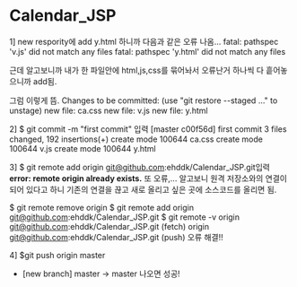 # Calendar_JSP

1] new respority에 add y.html 하니까 다음과 같은 오류 나옴...
fatal: pathspec 'v.js' did not match any files
fatal: pathspec 'y.html' did not match any files

근데 알고보니까 내가 한 파일안에 html,js,css를 묶어놔서 오류난거 
하나씩 다 흩어놓으니까 add됨.

그럼 이렇게 뜸.
Changes to be committed:
  (use "git restore --staged <file>..." to unstage)
        new file:   ca.css
        new file:   v.js
        new file:   y.html

2] $ git commit -m "first commit" 입력
  [master c00f56d] first commit
 3 files changed, 192 insertions(+)
 create mode 100644 ca.css
 create mode 100644 v.js
 create mode 100644 y.html

3] 
$ git remote add origin git@github.com:ehddk/Calendar_JSP.git입력
**error: remote origin already exists.**
또 오류,...
알고보니 원격 저장소와의 연결이 되어 있다고 하니 기존의 연결을 끊고 새로 올리고 싶은 곳에 소스코드를 올리면 됨.

$ git remote remove origin
$ git remote add origin git@github.com:ehddk/Calendar_JSP.git
$ git remote -v
  origin  git@github.com:ehddk/Calendar_JSP.git (fetch)
  origin  git@github.com:ehddk/Calendar_JSP.git (push)
오류 해결!!

4] $git push origin master
   * [new branch]      master -> master 나오면 성공!
